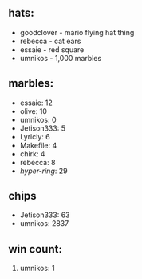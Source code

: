## hats:
- goodclover - mario flying hat thing
- rebecca - cat ears
- essaie - red square
- umnikos - 1,000 marbles

## marbles:
- essaie: 12
- olive: 10
- umnikos: 0
- Jetison333: 5
- Lyricly: 6
- Makefile: 4
- chirk: 4
- rebecca: 8
- *hyper-ring*: 29

## chips
- Jetison333: 63
- umnikos: 2837

## win count:
1. umnikos: 1
